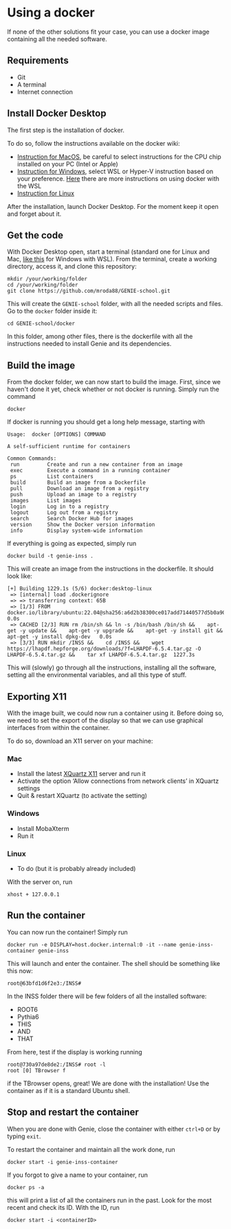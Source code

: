 # Using a docker

If none of the other solutions fit your case, you can use a docker image containing all the needed software.

## Requirements
* Git
* A terminal
* Internet connection


## Install Docker Desktop
The first step is the installation of docker. 

To do so, follow the instructions available on the docker wiki:
 * [Instruction for MacOS](https://docs.docker.com/desktop/install/mac-install/), be careful to select instructions for the CPU chip installed on your PC (Intel or Apple)
 * [Instruction for Windows](https://docs.docker.com/desktop/install/windows-install/), select WSL or Hyper-V instruction based on your preference. [Here](https://docs.docker.com/desktop/wsl/) there are more instructions on using docker with the WSL
 * [Instruction for Linux](https://docs.docker.com/desktop/install/linux-install/)

 After the installation, launch Docker Desktop. For the moment keep it open and forget about it.

## Get the code
With Docker Desktop open, start a terminal (standard one for Linux and Mac, [like this](https://docs.docker.com/desktop/wsl/use-wsl/) for Windows with WSL).
From the terminal, create a working directory, access it, and clone this repository:
```console
mkdir /your/working/folder
cd /your/working/folder
git clone https://github.com/mroda88/GENIE-school.git
```
This will create the `GENIE-school` folder, with all the needed scripts and files. Go to the `docker` folder inside it:
```console
cd GENIE-school/docker
```
In this folder, among other files, there is the dockerfile with all the instructions needed to install Genie and its dependencies.

## Build the image
From the docker folder, we can now start to build the image. First, since we haven't done it yet, check whether or not docker is running. Simply run the command
```console
docker
```
If docker is running you should get a long help message, starting with
<!-- to do: write what to do if docker is not running-->
```
Usage:  docker [OPTIONS] COMMAND

A self-sufficient runtime for containers

Common Commands:
 run         Create and run a new container from an image
 exec        Execute a command in a running container
 ps          List containers
 build       Build an image from a Dockerfile
 pull        Download an image from a registry
 push        Upload an image to a registry
 images      List images
 login       Log in to a registry
 logout      Log out from a registry
 search      Search Docker Hub for images
 version     Show the Docker version information
 info        Display system-wide information
```
If everything is going as expected, simply run
```console
docker build -t genie-inss .
```
This will create an image from the instructions in the dockerfile. It should look like:
```console
[+] Building 1229.1s (5/6) docker:desktop-linux
 => [internal] load .dockerignore
 => => transferring context: 65B 
 => [1/3] FROM docker.io/library/ubuntu:22.04@sha256:a6d2b38300ce017add71440577d5b0a90460d0e57fd7aec21dd0d1b0761bbfb2 0.0s
 => CACHED [2/3] RUN rm /bin/sh && ln -s /bin/bash /bin/sh &&    apt-get -y update &&    apt-get -y upgrade &&    apt-get -y install git &&    apt-get -y install dpkg-dev   0.0s
 => [3/3] RUN mkdir /INSS &&    cd /INSS &&    wget https://lhapdf.hepforge.org/downloads/?f=LHAPDF-6.5.4.tar.gz -O LHAPDF-6.5.4.tar.gz &&    tar xf LHAPDF-6.5.4.tar.gz  1227.3s
 ```
This will (slowly) go through all the instructions, installing all the software, setting all the environmental variables, and all this type of stuff.

## Exporting X11
With the image built, we could now run a container using it. Before doing so, we need to set the export of the display so that we can use graphical interfaces from within the container.

To do so, download an X11 server on your machine:

### Mac
 * Install the latest [XQuartz X11](https://www.xquartz.org/) server and run it
 * Activate the option ‘Allow connections from network clients’ in XQuartz settings
 * Quit & restart XQuartz (to activate the setting)

### Windows
 * Install MobaXterm
 * Run it

### Linux
 * To do (but it is probably already included)

With the server on, run
```console
xhost + 127.0.0.1
```

## Run the container
You can now run the container! Simply run
```console
docker run -e DISPLAY=host.docker.internal:0 -it --name genie-inss-container genie-inss
```

This will launch and enter the container. The shell should be something like this now:
```console
root@63bfd1d6f2e3:/INSS# 
```
In the INSS folder there will be few folders of all the installed software:
 * ROOT6
 * Pythia6
 * THIS
 * AND
 * THAT

From here, test if the display is working running
```console
root@730a97de8de2:/INSS# root -l
root [0] TBrowser f
```
if the TBrowser opens, great! We are done with the installation! Use the container as if it is a standard Ubuntu shell.

## Stop and restart the container
When you are done with Genie, close the container with either `ctrl+D` or by typing `exit`.

To restart the container and maintain all the work done, run
```console
docker start -i genie-inss-container
```

If you forgot to give a name to your container, run
```console
docker ps -a
```
this will print a list of all the containers run in the past. Look for the most recent and check its ID. With the ID, run
```console
docker start -i <containerID>
```